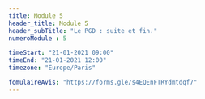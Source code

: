 ```yaml
---
title: Module 5
header_title: Module 5
header_subTitle: "Le PGD : suite et fin."
numeroModule : 5

timeStart: "21-01-2021 09:00"
timeEnd: "21-01-2021 12:00"
timezone: "Europe/Paris"

fomulaireAvis: "https://forms.gle/s4EQEnFTRYdmtdqf7"
---
```

